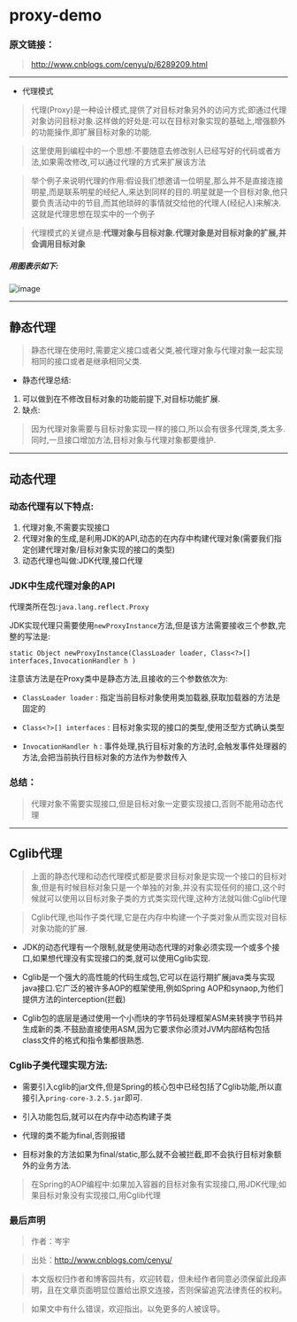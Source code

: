 # proxy-demo

### 原文链接：

> http://www.cnblogs.com/cenyu/p/6289209.html

---

- 代理模式

> 代理(Proxy)是一种设计模式,提供了对目标对象另外的访问方式;即通过代理对象访问目标对象.这样做的好处是:可以在目标对象实现的基础上,增强额外的功能操作,即扩展目标对象的功能.

> 这里使用到编程中的一个思想:不要随意去修改别人已经写好的代码或者方法,如果需改修改,可以通过代理的方式来扩展该方法

> 举个例子来说明代理的作用:假设我们想邀请一位明星,那么并不是直接连接明星,而是联系明星的经纪人,来达到同样的目的.明星就是一个目标对象,他只要负责活动中的节目,而其他琐碎的事情就交给他的代理人(经纪人)来解决.这就是代理思想在现实中的一个例子

> 代理模式的关键点是:**代理对象与目标对象.代理对象是对目标对象的扩展,并会调用目标对象**

##### 用图表示如下:

![image](http://images2015.cnblogs.com/blog/790334/201701/790334-20170116124522880-1137330008.png)


---


## 静态代理

> 静态代理在使用时,需要定义接口或者父类,被代理对象与代理对象一起实现相同的接口或者是继承相同父类.

- 静态代理总结:

1.  可以做到在不修改目标对象的功能前提下,对目标功能扩展.
2.  缺点:
 > 因为代理对象需要与目标对象实现一样的接口,所以会有很多代理类,类太多.同时,一旦接口增加方法,目标对象与代理对象都要维护.


---


## 动态代理

### 动态代理有以下特点:

1.  代理对象,不需要实现接口
2.  代理对象的生成,是利用JDK的API,动态的在内存中构建代理对象(需要我们指定创建代理对象/目标对象实现的接口的类型)
3.  动态代理也叫做:JDK代理,接口代理


### JDK中生成代理对象的API

代理类所在包:`java.lang.reflect.Proxy`

JDK实现代理只需要使用`newProxyInstance`方法,但是该方法需要接收三个参数,完整的写法是:

`static Object newProxyInstance(ClassLoader loader, Class<?>[] interfaces,InvocationHandler h )`


注意该方法是在Proxy类中是静态方法,且接收的三个参数依次为:

- `ClassLoader loader` : 指定当前目标对象使用类加载器,获取加载器的方法是固定的

- `Class<?>[] interfaces` : 目标对象实现的接口的类型,使用泛型方式确认类型

- `InvocationHandler h` : 事件处理,执行目标对象的方法时,会触发事件处理器的方法,会把当前执行目标对象的方法作为参数传入

### 总结：
> 代理对象不需要实现接口,但是目标对象一定要实现接口,否则不能用动态代理


---


## Cglib代理

> 上面的静态代理和动态代理模式都是要求目标对象是实现一个接口的目标对象,但是有时候目标对象只是一个单独的对象,并没有实现任何的接口,这个时候就可以使用以目标对象子类的方式类实现代理,这种方法就叫做:Cglib代理

> Cglib代理,也叫作子类代理,它是在内存中构建一个子类对象从而实现对目标对象功能的扩展.

- JDK的动态代理有一个限制,就是使用动态代理的对象必须实现一个或多个接口,如果想代理没有实现接口的类,就可以使用Cglib实现.

- Cglib是一个强大的高性能的代码生成包,它可以在运行期扩展java类与实现java接口.它广泛的被许多AOP的框架使用,例如Spring AOP和synaop,为他们提供方法的interception(拦截)

- Cglib包的底层是通过使用一个小而块的字节码处理框架ASM来转换字节码并生成新的类.不鼓励直接使用ASM,因为它要求你必须对JVM内部结构包括class文件的格式和指令集都很熟悉.

### Cglib子类代理实现方法:

- 需要引入cglib的jar文件,但是Spring的核心包中已经包括了Cglib功能,所以直接引入`pring-core-3.2.5.jar`即可.

- 引入功能包后,就可以在内存中动态构建子类

- 代理的类不能为final,否则报错

- 目标对象的方法如果为final/static,那么就不会被拦截,即不会执行目标对象额外的业务方法.

> 在Spring的AOP编程中:如果加入容器的目标对象有实现接口,用JDK代理;如果目标对象没有实现接口,用Cglib代理

### 最后声明

> 作者：岑宇

> 出处：http://www.cnblogs.com/cenyu/

> 本文版权归作者和博客园共有，欢迎转载，但未经作者同意必须保留此段声明，且在文章页面明显位置给出原文连接，否则保留追究法律责任的权利。

> 如果文中有什么错误，欢迎指出。以免更多的人被误导。

